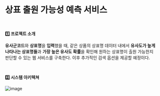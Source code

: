 # 상표 출원 가능성 예측 서비스 
<br>

**1️⃣  프로젝트 소개**

**유사군코드**와 **상표명**을 **입력**했을 때, 같은 상품의 상표명 데이터 내에서 **유사도가 높게 나타나는 상표명들**과 **가장 높은 유사도 확률**을 확인해 원하는 상표명이 출원 가능한지 판단할 수 있는 웹 서비스를 구축한다. 이후 추가적인 검색 옵션을 제공할 예정이다.

<br>

**2️⃣  시스템 아키텍쳐**

![image](https://user-images.githubusercontent.com/75110752/126591637-493beb19-749e-4307-83f0-9a0eda6ed079.png)
